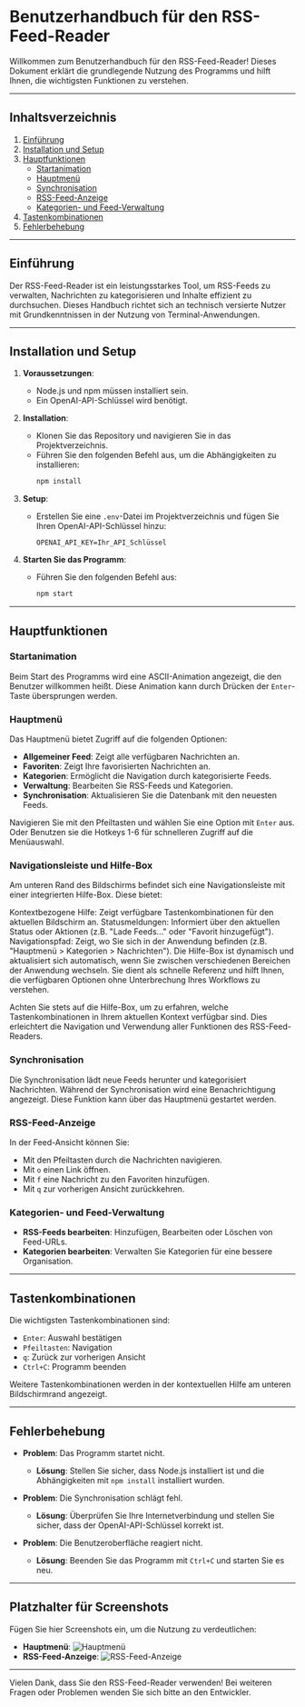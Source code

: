 # Benutzerhandbuch für den RSS-Feed-Reader

Willkommen zum Benutzerhandbuch für den RSS-Feed-Reader! Dieses Dokument erklärt die grundlegende Nutzung des Programms und hilft Ihnen, die wichtigsten Funktionen zu verstehen.

---

## Inhaltsverzeichnis
1. [Einführung](#einführung)
2. [Installation und Setup](#installation-und-setup)
3. [Hauptfunktionen](#hauptfunktionen)
   - [Startanimation](#startanimation)
   - [Hauptmenü](#hauptmenü)
   - [Synchronisation](#synchronisation)
   - [RSS-Feed-Anzeige](#rss-feed-anzeige)
   - [Kategorien- und Feed-Verwaltung](#kategorien--und-feed-verwaltung)
4. [Tastenkombinationen](#tastenkombinationen)
5. [Fehlerbehebung](#fehlerbehebung)

---

## Einführung
Der RSS-Feed-Reader ist ein leistungsstarkes Tool, um RSS-Feeds zu verwalten, Nachrichten zu kategorisieren und Inhalte effizient zu durchsuchen. Dieses Handbuch richtet sich an technisch versierte Nutzer mit Grundkenntnissen in der Nutzung von Terminal-Anwendungen.

---

## Installation und Setup
1. **Voraussetzungen**:
   - Node.js und npm müssen installiert sein.
   - Ein OpenAI-API-Schlüssel wird benötigt.

2. **Installation**:
   - Klonen Sie das Repository und navigieren Sie in das Projektverzeichnis.
   - Führen Sie den folgenden Befehl aus, um die Abhängigkeiten zu installieren:
     ```bash
     npm install
     ```

3. **Setup**:
   - Erstellen Sie eine `.env`-Datei im Projektverzeichnis und fügen Sie Ihren OpenAI-API-Schlüssel hinzu:
     ```env
     OPENAI_API_KEY=Ihr_API_Schlüssel
     ```

4. **Starten Sie das Programm**:
   - Führen Sie den folgenden Befehl aus:
     ```bash
     npm start
     ```

---

## Hauptfunktionen

### Startanimation
Beim Start des Programms wird eine ASCII-Animation angezeigt, die den Benutzer willkommen heißt. Diese Animation kann durch Drücken der `Enter`-Taste übersprungen werden.

### Hauptmenü
Das Hauptmenü bietet Zugriff auf die folgenden Optionen:
- **Allgemeiner Feed**: Zeigt alle verfügbaren Nachrichten an.
- **Favoriten**: Zeigt Ihre favorisierten Nachrichten an.
- **Kategorien**: Ermöglicht die Navigation durch kategorisierte Feeds.
- **Verwaltung**: Bearbeiten Sie RSS-Feeds und Kategorien.
- **Synchronisation**: Aktualisieren Sie die Datenbank mit den neuesten Feeds.

Navigieren Sie mit den Pfeiltasten und wählen Sie eine Option mit `Enter` aus. Oder Benutzen sie die Hotkeys 1-6 für schnelleren Zugriff auf die Menüauswahl.

### Navigationsleiste und Hilfe-Box
Am unteren Rand des Bildschirms befindet sich eine Navigationsleiste mit einer integrierten Hilfe-Box. Diese bietet:

Kontextbezogene Hilfe: Zeigt verfügbare Tastenkombinationen für den aktuellen Bildschirm an.
Statusmeldungen: Informiert über den aktuellen Status oder Aktionen (z.B. "Lade Feeds..." oder "Favorit hinzugefügt").
Navigationspfad: Zeigt, wo Sie sich in der Anwendung befinden (z.B. "Hauptmenü > Kategorien > Nachrichten").
Die Hilfe-Box ist dynamisch und aktualisiert sich automatisch, wenn Sie zwischen verschiedenen Bereichen der Anwendung wechseln. Sie dient als schnelle Referenz und hilft Ihnen, die verfügbaren Optionen ohne Unterbrechung Ihres Workflows zu verstehen.

Achten Sie stets auf die Hilfe-Box, um zu erfahren, welche Tastenkombinationen in Ihrem aktuellen Kontext verfügbar sind. Dies erleichtert die Navigation und Verwendung aller Funktionen des RSS-Feed-Readers.

### Synchronisation
Die Synchronisation lädt neue Feeds herunter und kategorisiert Nachrichten. Während der Synchronisation wird eine Benachrichtigung angezeigt. Diese Funktion kann über das Hauptmenü gestartet werden.

### RSS-Feed-Anzeige
In der Feed-Ansicht können Sie:
- Mit den Pfeiltasten durch die Nachrichten navigieren.
- Mit `o` einen Link öffnen.
- Mit `f` eine Nachricht zu den Favoriten hinzufügen.
- Mit `q` zur vorherigen Ansicht zurückkehren.

### Kategorien- und Feed-Verwaltung
- **RSS-Feeds bearbeiten**: Hinzufügen, Bearbeiten oder Löschen von Feed-URLs.
- **Kategorien bearbeiten**: Verwalten Sie Kategorien für eine bessere Organisation.

---

## Tastenkombinationen
Die wichtigsten Tastenkombinationen sind:
- `Enter`: Auswahl bestätigen
- `Pfeiltasten`: Navigation
- `q`: Zurück zur vorherigen Ansicht
- `Ctrl+C`: Programm beenden

Weitere Tastenkombinationen werden in der kontextuellen Hilfe am unteren Bildschirmrand angezeigt.

---

## Fehlerbehebung
- **Problem**: Das Programm startet nicht.
  - **Lösung**: Stellen Sie sicher, dass Node.js installiert ist und die Abhängigkeiten mit `npm install` installiert wurden.

- **Problem**: Die Synchronisation schlägt fehl.
  - **Lösung**: Überprüfen Sie Ihre Internetverbindung und stellen Sie sicher, dass der OpenAI-API-Schlüssel korrekt ist.

- **Problem**: Die Benutzeroberfläche reagiert nicht.
  - **Lösung**: Beenden Sie das Programm mit `Ctrl+C` und starten Sie es neu.

---

## Platzhalter für Screenshots
Fügen Sie hier Screenshots ein, um die Nutzung zu verdeutlichen:
- **Hauptmenü**: ![Hauptmenü](#)
- **RSS-Feed-Anzeige**: ![RSS-Feed-Anzeige](#)

---

Vielen Dank, dass Sie den RSS-Feed-Reader verwenden! Bei weiteren Fragen oder Problemen wenden Sie sich bitte an den Entwickler.